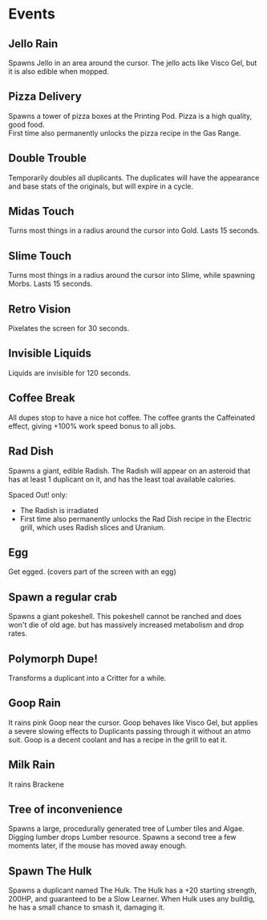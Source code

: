 
# Events  

## Jello Rain  
Spawns Jello in an area around the cursor. The jello acts like Visco Gel, but it is also edible when mopped. 

## Pizza Delivery
Spawns a tower of pizza boxes at the Printing Pod. Pizza is a high quality, good food.  
First time also permanently unlocks the pizza recipe in the Gas Range.  

## Double Trouble  
Temporarily doubles all duplicants. The duplicates will have the appearance and base stats of the originals, but will expire in a cycle.  

## Midas Touch  
Turns most things in a radius around the cursor into Gold. Lasts 15 seconds.

## Slime Touch  
Turns most things in a radius around the cursor into Slime, while spawning Morbs. Lasts 15 seconds.

## Retro Vision  
Pixelates the screen for 30 seconds.  

## Invisible Liquids
Liquids are invisible for 120 seconds.  

## Coffee Break  
All dupes stop to have a nice hot coffee. The coffee grants the Caffeinated effect, giving +100% work speed bonus to all jobs.  

## Rad Dish  
Spawns a giant, edible Radish. The Radish will appear on an asteroid that has at least 1 duplicant on it, and has the least toal available calories. 

Spaced Out! only: 
- The Radish is irradiated
- First time also permanently unlocks the Rad Dish recipe in the Electric grill, which uses Radish slices and Uranium.

## Egg
Get egged. (covers part of the screen with an egg)  

## Spawn a regular crab  
Spawns a giant pokeshell. This pokeshell cannot be ranched and does won't die of old age. but has massively increased metabolism and drop rates.  

## Polymorph Dupe!  
Transforms a duplicant into a Critter for a while.

## Goop Rain  
It rains pink Goop near the cursor. Goop behaves like Visco Gel, but applies a severe slowing effects to Duplicants passing through it without an atmo suit. Goop is a decent coolant and has a recipe in the grill to eat it.

## Milk Rain
It rains Brackene

## Tree of inconvenience
Spawns a large, procedurally generated tree of Lumber tiles and Algae. Digging lumber drops Lumber resource.
Spawns a second tree a few moments later, if the mouse has moved away enough.

## Spawn The Hulk
Spawns a duplicant named The Hulk. The Hulk has a +20 starting strength, 200HP, and guaranteed to be a Slow Learner. When Hulk uses any buildig, he has a small chance to smash it, damaging it.  